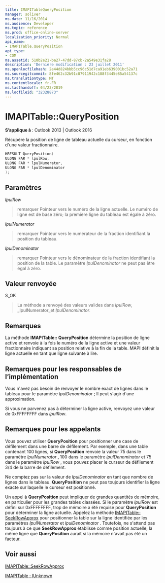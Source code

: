 ```yaml
---
title: IMAPITableQueryPosition
manager: soliver
ms.date: 11/16/2014
ms.audience: Developer
ms.topic: reference
ms.prod: office-online-server
localization_priority: Normal
api_name:
- IMAPITable.QueryPosition
api_type:
- COM
ms.assetid: 510b2e21-ba27-47dd-87cb-2a549e31fa28
description: 'Dernière modification : 23 juillet 2011'
ms.openlocfilehash: 2e44d824bbb5cc96c51d7ca91eb639001bc52a71
ms.sourcegitcommit: 8fe462c32b91c87911942c188f3445e85a54137c
ms.translationtype: MT
ms.contentlocale: fr-FR
ms.lasthandoff: 04/23/2019
ms.locfileid: "32328873"
---
```

# <a name="imapitablequeryposition"></a>IMAPITable::QueryPosition

  
  
**S’applique à** : Outlook 2013 | Outlook 2016 
  
Récupère la position de ligne de tableau actuelle du curseur, en fonction d'une valeur fractionnaire.
  
```cpp
HRESULT QueryPosition(
ULONG FAR * lpulRow,
ULONG FAR * lpulNumerator,
ULONG FAR * lpulDenominator
);
```

## <a name="parameters"></a>Paramètres

 _lpulRow_
  
> remarquer Pointeur vers le numéro de la ligne actuelle. Le numéro de ligne est de base zéro; la première ligne du tableau est égale à zéro. 
    
 _lpulNumerator_
  
> remarquer Pointeur vers le numérateur de la fraction identifiant la position du tableau.
    
 _lpulDenominator_
  
> remarquer Pointeur vers le dénominateur de la fraction identifiant la position de la table. Le paramètre _lpulDenominator_ ne peut pas être égal à zéro. 
    
## <a name="return-value"></a>Valeur renvoyée

S_OK 
  
> La méthode a renvoyé des valeurs valides dans _lpulRow_, _lpulNumerator_et _lpulDenominator_.
    
## <a name="remarks"></a>Remarques

La méthode **IMAPITable:: QueryPosition** détermine la position de ligne active et renvoie à la fois le numéro de la ligne active et une valeur fractionnaire indiquant sa position relative à la fin de la table. MAPI définit la ligne actuelle en tant que ligne suivante à lire. 
  
## <a name="notes-to-implementers"></a>Remarques pour les responsables de l’implémentation

Vous n'avez pas besoin de renvoyer le nombre exact de lignes dans le tableau pour le paramètre _lpulDenominator_ ; Il peut s'agir d'une approximation. 
  
Si vous ne parvenez pas à déterminer la ligne active, renvoyez une valeur de 0xFFFFFFFF dans _lpulRow_.
  
## <a name="notes-to-callers"></a>Remarques pour les appelants

Vous pouvez utiliser **QueryPosition** pour positionner une case de défilement dans une barre de défilement. Par exemple, dans une table contenant 100 lignes, si **QueryPosition** renvoie la valeur 75 dans le paramètre _lpulNumerator_ , 100 dans le paramètre _lpulDenominator_ et 75 dans le paramètre _lpulRow_ , vous pouvez placer le curseur de défilement 3/4 de la barre de défilement. 
  
Ne comptez pas sur la valeur de _lpulDenominator_ en tant que nombre de lignes dans le tableau. **QueryPosition** ne peut pas toujours identifier la ligne exacte sur laquelle le curseur est positionné. 
  
Un appel à **QueryPosition** peut impliquer de grandes quantités de mémoire, en particulier pour les grandes tables classées. Si le paramètre _lpulRow_ est défini sur 0xFFFFFFFF, trop de mémoire a été requise pour **QueryPosition** pour déterminer la ligne actuelle. Appelez la méthode [IMAPITable:: SeekRowApprox](imapitable-seekrowapprox.md) pour positionner la table sur la ligne identifiée par les paramètres _lpulNumerator_ et _lpulDenominator_ . Toutefois, ne s'attend pas toujours à ce que **SeekRowApprox** établisse comme position actuelle, la même ligne que **QueryPosition** aurait si la mémoire n'avait pas été un facteur. 
  
## <a name="see-also"></a>Voir aussi



[IMAPITable::SeekRowApprox](imapitable-seekrowapprox.md)
  
[IMAPITable : IUnknown](imapitableiunknown.md)

